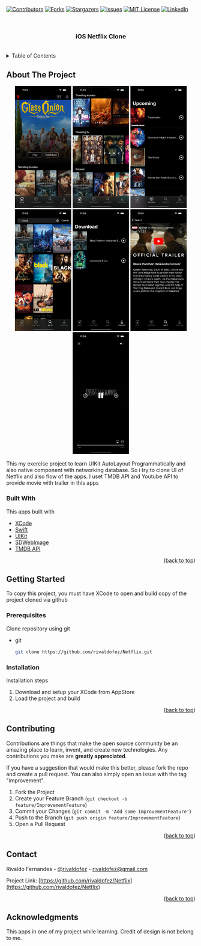 <div id="top"></div>

[![Contributors][contributors-shield]][contributors-url]
[![Forks][forks-shield]][forks-url]
[![Stargazers][stars-shield]][stars-url]
[![Issues][issues-shield]][issues-url]
[![MIT License][license-shield]][license-url]
[![LinkedIn][linkedin-shield]][linkedin-url]


<!-- PROJECT LOGO -->
<br />
<div align="center">
  <h3 align="center">iOS Netflix Clone</h3>
  </br>
</div>



<!-- TABLE OF CONTENTS -->
<details>
  <summary>Table of Contents</summary>
  <ol>
    <li>
      <a href="#about-the-project">About The Project</a>
      <ul>
        <li><a href="#built-with">Built With</a></li>
      </ul>
    </li>
    <li>
      <a href="#getting-started">Getting Started</a>
      <ul>
        <li><a href="#prerequisites">Prerequisites</a></li>
        <li><a href="#installation">Installation</a></li>
      </ul>
    </li>
    <li><a href="#contributing">Contributing</a></li>
    <li><a href="#contact">Contact</a></li>
    <li><a href="#acknowledgments">Acknowledgments</a></li>
  </ol>
</details>



<!-- ABOUT THE PROJECT -->
## About The Project

<p align="middle">
  <img src="images/Image_7.png" width="150" />
  <img src="images/Image_6.png" width="150" />
  <img src="images/Image_5.png" width="150" />
  <img src="images/Image_4.png" width="150" /> 
  <img src="images/Image_3.png" width="150" />
  <img src="images/Image_2.png" width="150" />
  <img src="images/Image_1.png" width="150" /> 
</p>

This my exercise project to learn UIKit AutoLayout Programmatically and also native component with networking database. So i try to clone UI of Netflix and also flow of the apps. I uset TMDB API and Youtube API to provide movie with trailer in this apps


### Built With

This apps built with

* [XCode](https://developer.apple.com/xcode/)
* [Swift](https://developer.apple.com/swift/)
* [UIKit](https://developer.apple.com/documentation/uikit)
* [SDWebImage](https://github.com/SDWebImage/SDWebImage)
* [TMDB API](https://developers.themoviedb.org/3)

<p align="right">(<a href="#top">back to top</a>)</p>



<!-- GETTING STARTED -->
## Getting Started

To copy this project, you must have XCode to open and build copy of the project cloned via github

### Prerequisites

Clone repository using git
* git
  ```sh
  git clone https://github.com/rivaldofez/Netflix.git
  ```

### Installation

Installation steps

1. Download and setup your XCode from AppStore
2. Load the project and build

<p align="right">(<a href="#top">back to top</a>)</p>


<!-- CONTRIBUTING -->
## Contributing

Contributions are things that make the open source community be an amazing place to learn, invent, and create new technologies. Any contributions you make are **greatly appreciated**.

If you have a suggestion that would make this better, please fork the repo and create a pull request. You can also simply open an issue with the tag "improvement".

1. Fork the Project
2. Create your Feature Branch (`git checkout -b feature/ImprovementFeature`)
3. Commit your Changes (`git commit -m 'Add some ImprovementFeature'`)
4. Push to the Branch (`git push origin feature/ImprovementFeature`)
5. Open a Pull Request

<p align="right">(<a href="#top">back to top</a>)</p>


<!-- CONTACT -->
## Contact

Rivaldo Fernandes - [@rivaldofez](https://Netflix.com/rivaldofez) - rivaldofez@gmail.com

Project Link: [https://github.com/rivaldofez/Netflix](https://github.com/rivaldofez/Netflix)

<p align="right">(<a href="#top">back to top</a>)</p>



<!-- ACKNOWLEDGMENTS -->
## Acknowledgments

This apps in one of my project while learning. Credit of design is not belong to me. 

<!-- MARKDOWN LINKS & IMAGES -->
<!-- https://www.markdownguide.org/basic-syntax/#reference-style-links -->
[contributors-shield]: https://img.shields.io/github/contributors/rivaldofez/Netflix.svg?style=for-the-badge

[contributors-url]: https://github.com/rivaldofez/Netflix/graphs/contributors

[forks-shield]: https://img.shields.io/github/forks/rivaldofez/Netflix.svg?style=for-the-badge

[forks-url]: https://github.com/rivaldofez/Netflix/network/members

[stars-shield]: https://img.shields.io/github/stars/rivaldofez/Netflix.svg?style=for-the-badge

[stars-url]: https://github.com/othneildrew/Best-README-Template/stargazers

[issues-shield]: https://img.shields.io/github/issues/othneildrew/Best-README-Template.svg?style=for-the-badge

[issues-url]: https://github.com/rivaldofez/Netflix/issues

[license-shield]: https://img.shields.io/github/license/rivaldofez/Netflix.svg?style=for-the-badge

[license-url]: https://github.com/rivaldofez/Netflix/blob/master/LICENSE.txt

[linkedin-shield]: https://img.shields.io/badge/-LinkedIn-black.svg?style=for-the-badge&logo=linkedin&colorB=555

[linkedin-url]: https://www.linkedin.com/in/rivaldofez
